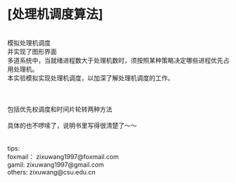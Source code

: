 [处理机调度算法]    
======
<br>
  模拟处理机调度<br>
  并实现了图形界面<br>
  多道系统中，当就绪进程数大于处理机数时，须按照某种策略决定哪些进程优先占用处理机。<br>
  本实验模拟实现处理机调度，以加深了解处理机调度的工作。<br>
<br>
<br>
<br>
  包括优先权调度和时间片轮转两种方法<br>
<br>
  具体的也不啰嗦了，说明书里写得很清楚了～～<br>
<br>
<br>
tips:<br>
foxmail：  zixuwang1997@foxmail.com<br>
gamil:     zixuwang1997@gmail.com<br>
others:    zixuwang@csu.edu.cn<br>
